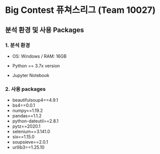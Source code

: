 # Big Contest 퓨쳐스리그 (Team 10027) 



## 분석 환경 및 사용 Packages

### 1. 분석 환경

- OS: Windows / RAM: 16GB

- Python == 3.7x version

- Jupyter Notebook 

  

### 2. 사용 packages

- beautifulsoup4==4.9.1
- bs4==0.0.1
- numpy==1.19.2
- pandas==1.1.2
- python-dateutil==2.8.1
- pytz==2020.1
- selenium==3.141.0
- six==1.15.0
- soupsieve==2.0.1
- urllib3==1.25.10